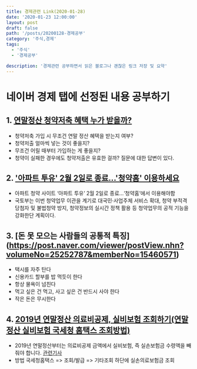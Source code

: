 ```yaml
---
title: 경제관련 Link(2020-01-28)
date: '2020-01-23 12:00:00'
layout: post
draft: false
path: '/posts/20200128-경제공부'
category: '주식,경제'
tags:
  - '주식'
  - '경제공부'

description: '경제관련 공부하면서 읽은 블로그나 괜찮은 링크 저장 및 요약'
---
```


# 네이버 경제 탭에 선정된 내용 공부하기

## 1. [연말정산 청약저축 혜택 누가 받을까?](https://post.naver.com/viewer/postView.nhn?volumeNo=27324161&memberNo=31243367)

- 청약저축 가입 시 무조건 연말 정산 혜택을 받는지 여부?
- 청약저출 얼마씩 넣는 것이 좋을지?
- 무조건 어릴 때부터 가입하는 게 좋을지?
- 청약이 실패한 경우에도 청약저출은 유효한 걸까?
질문에 대한 답변이 있다.

## 2. ['아파트 투유' 2월 2일로 종료...'청약홈' 이용하세요](https://post.naver.com/viewer/postView.nhn?volumeNo=27241097&memberNo=11166748)

- 아파트 청약 사이트 ‘아파트 투유’ 2월 2일로 종료…‘청약홈’에서 이용해야함
- 국토부는 이번 청약업무 이관을 계기로 대국민·사업주체 서비스 확대, 청약 부적격 당첨자 및 불법청약 방지, 청약정보의 실시간 정책 활용 등 청약업무의 공적 기능을 강화한단 계획이다. 

## 3. [돈 못 모으는 사람들의 공통적 특징] (https://post.naver.com/viewer/postView.nhn?volumeNo=25252787&memberNo=15460571)

- 택시를 자주 탄다
- 신용카드 할부를 밥 먹듯이 한다
- 항상 물욕이 넘친다
- 먹고 싶은 건 먹고, 사고 싶은 건 반드시 사야 한다
- 작은 돈은 무시한다 

## 4. [2019년 연말정산 의료비공제, 실비보험 조회하기(연말정산 실비보험 국세청 홈택스 조회방법)](https://blog.naver.com/f0725/221782231883)
- 2019년 연말정산부터는 의료비공제 금액에서 실비보험, 즉 실손보험금 수령액을 빼줘야 합니다. [관련기사](https://news.naver.com/main/read.nhn?mode=LSD&mid=sec&oid=023&aid=0003502961&sid1=001)
- 방법 국세청홈택스 => 조회/발급 => 기타조회 하단에 실손의료보험금 조회 